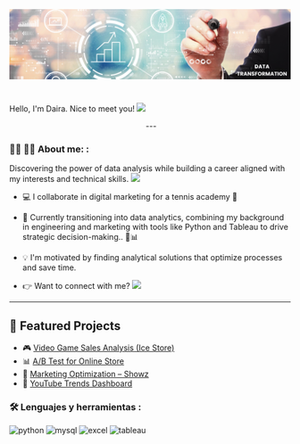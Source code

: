 <div id="header" align="center">
  <img decoding="async" src="https://raw.githubusercontent.com/Daira0426/Daira0426/main/DATA%20TRANSFORMATION.png" width="800"/>
</div>


## <h1>
  Hello, I'm Daira. Nice to meet you!
  <img decoding="async" src="https://media.giphy.com/media/hvRJCLFzcasrR4ia7z/giphy.gif" width="30px"/>
</h1> 

<div id="badges" align="center">
<img decoding="async" src="https://visitor-badge-reloaded.herokuapp.com/badge?page_id=daira0426.daira0426&color=00cf00" alt=""/>
---
 <div id="header" align="left">

### :woman_technologist: 👩‍💻 About me: :

Discovering the power of data analysis while building a career aligned with my interests and technical skills. <img decoding="async" src="https://media.giphy.com/media/WUlplcMpOCEmTGBtBW/giphy.gif" width="30">

* 💻 I collaborate in digital marketing for a tennis academy 🎾

* 🔄 Currently transitioning into data analytics, combining my background in engineering and marketing with tools like Python and Tableau to drive strategic decision-making.. 🚀📊
  
* 💡 I'm motivated by finding analytical solutions that optimize processes and save time.

* 👉 Want to connect with me? [![](https://img.shields.io/badge/LinkedIn-0077B5?style=for-the-badge&logo=linkedin&logoColor=white)](https://www.linkedin.com/in/daira-chala-castillo/) 

---
## 📂 Featured Projects
- 🎮 [Video Game Sales Analysis (Ice Store)](https://github.com/Daira0426/Anlisis-de-ventas-y-exito-de-videojuegos---Ice-Store)
- 📊 [A/B Test for Online Store](https://github.com/Daira0426/Test-A-B-en-tienda-online)
- 🛒 [Marketing Optimization – Showz](https://github.com/Daira0426/Optimizacion-de-marketing-Showz)
- 🎥 [YouTube Trends Dashboard](https://github.com/Daira0426/Videos-publicitarios-en-Sterling-Draper.)

### :hammer_and_wrench: Lenguajes y herramientas :

<div id="header" align="left">
    <img decoding="async" src="https://img.shields.io/badge/Python-3776AB?style=for-the-badge&logo=python&logoColor=white" alt="python"/>
  </a>
    <img decoding="async" src="https://img.shields.io/badge/MySQL-6DB33F?style=for-the-badge&logo=mysql&logoColor=white" alt="mysql"/>
  </a>
 <img decoding="async" src="https://img.shields.io/badge/Microsoft_Excel-217346?style=for-the-badge&logo=microsoft-excel&logoColor=white" alt="excel"/>
  </a>
<img decoding="async" src="https://img.shields.io/badge/Tableau-E97627?style=for-the-badge&logo=tableau&logoColor=white" alt="tableau"/>
  </a>
</div>

<!--
**Daira0426/daira0426** is a ✨ _special_ ✨ repository because its `README.md` (this file) appears on your GitHub profile.

Here are some ideas to get you started:

- 🔭 I’m currently working on ...
- 🌱 I’m currently learning ...
- 👯 I’m looking to collaborate on ...
- 🤔 I’m looking for help with ...
- 💬 Ask me about ...
- 📫 How to reach me: ...
- 😄 Pronouns: ...
- ⚡ Fun fact: ...
-->
